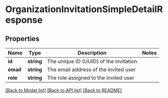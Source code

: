 # OrganizationInvitationSimpleDetailResponse

## Properties
Name | Type | Description | Notes
------------ | ------------- | ------------- | -------------
**id** | **string** | The unique ID (UUID) of the invitation | 
**email** | **string** | The email address of the invited user | 
**role** | **string** | The role assigned to the invited user | 

[[Back to Model list]](../README.md#documentation-for-models) [[Back to API list]](../README.md#documentation-for-api-endpoints) [[Back to README]](../README.md)

